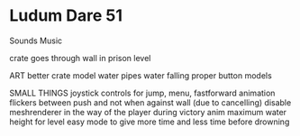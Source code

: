 # Ludum Dare 51

Sounds
Music

crate goes through wall in prison level


ART
better crate model
water pipes water falling
proper button models


SMALL THINGS
joystick controls for jump, menu, fastforward
animation flickers between push and not when against wall (due to cancelling)
disable meshrenderer in the way of the player during victory anim
maximum water height for level
easy mode to give more time and less time before drowning
